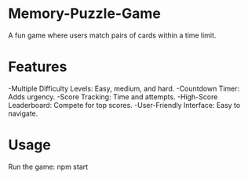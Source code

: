 # Memory-Puzzle-Game

A fun game where users match pairs of cards within a time limit.

# Features

-Multiple Difficulty Levels: Easy, medium, and hard.
-Countdown Timer: Adds urgency.
-Score Tracking: Time and attempts.
-High-Score Leaderboard: Compete for top scores.
-User-Friendly Interface: Easy to navigate.

# Usage
Run the game:
npm start
